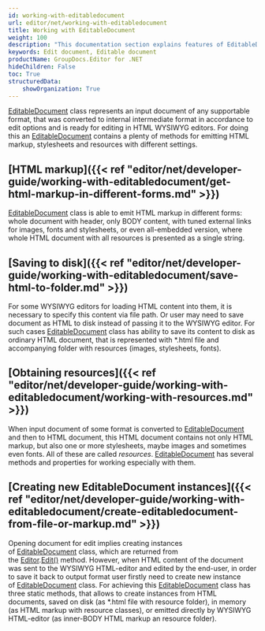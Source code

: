 ```yaml
---
id: working-with-editabledocument
url: editor/net/working-with-editabledocument
title: Working with EditableDocument
weight: 100
description: "This documentation section explains features of EditableDocument class when editing document with GroupDocs.Editor for .NET API."
keywords: Edit document, Editable document
productName: GroupDocs.Editor for .NET
hideChildren: False
toc: True
structuredData:
    showOrganization: True
---
```

[EditableDocument](https://reference.groupdocs.com/editor/net/groupdocs.editor/editabledocument) class represents an input document of any supportable format, that was converted to internal intermediate format in accordance to edit options and is ready for editing in HTML WYSIWYG editors. For doing this an [EditableDocument](https://reference.groupdocs.com/editor/net/groupdocs.editor/editabledocument) contains a plenty of methods for emitting HTML markup, stylesheets and resources with different settings.

## [HTML markup]({{< ref "editor/net/developer-guide/working-with-editabledocument/get-html-markup-in-different-forms.md" >}})

[EditableDocument](https://reference.groupdocs.com/editor/net/groupdocs.editor/editabledocument) class is able to emit HTML markup in different forms: whole document with header, only BODY content, with tuned external links for images, fonts and stylesheets, or even all-embedded version, where whole HTML document with all resources is presented as a single string.

## [Saving to disk]({{< ref "editor/net/developer-guide/working-with-editabledocument/save-html-to-folder.md" >}})

For some WYSIWYG editors for loading HTML content into them, it is necessary to specify this content via file path. Or user may need to save document as HTML to disk instead of passing it to the WYSIWYG editor. For such cases [EditableDocument](https://reference.groupdocs.com/editor/net/groupdocs.editor/editabledocument) class has ability to save its content to disk as ordinary HTML document, that is represented with \*.html file and accompanying folder with resources (images, stylesheets, fonts).

## [Obtaining resources]({{< ref "editor/net/developer-guide/working-with-editabledocument/working-with-resources.md" >}})

When input document of some format is converted to [EditableDocument](https://reference.groupdocs.com/editor/net/groupdocs.editor/editabledocument) and then to HTML document, this HTML document contains not only HTML markup, but also one or more stylesheets, maybe images and sometimes even fonts. All of these are called *resources*. [EditableDocument](https://reference.groupdocs.com/editor/net/groupdocs.editor/editabledocument) has several methods and properties for working especially with them.

## [Creating new EditableDocument instances]({{< ref "editor/net/developer-guide/working-with-editabledocument/create-editabledocument-from-file-or-markup.md" >}})

Opening document for edit implies creating instances of [EditableDocument](https://reference.groupdocs.com/editor/net/groupdocs.editor/editabledocument) class, which are returned from the [Editor](https://reference.groupdocs.com/editor/net/groupdocs.editor/editor).[Edit()](https://reference.groupdocs.com/editor/net/groupdocs.editor/editor/edit) method. However, when HTML content of the document was sent to the WYSIWYG HTML-editor and edited by the end-user, in order to save it back to output format user firstly need to create new instance of [EditableDocument](https://reference.groupdocs.com/editor/net/groupdocs.editor/editabledocument) class. For achieving this [EditableDocument](https://reference.groupdocs.com/editor/net/groupdocs.editor/editabledocument) class has three static methods, that allows to create instances from HTML documents, saved on disk (as \*.html file with resource folder), in memory (as HTML markup with resource classes), or emitted directly by WYSIWYG HTML-editor (as inner-BODY HTML markup an resource folder).
